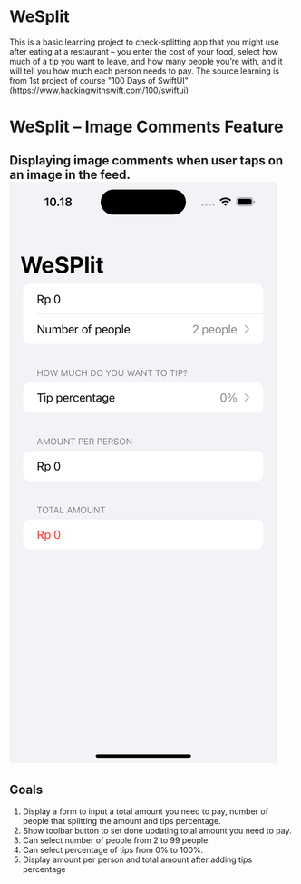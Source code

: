 # WeSplit
This is a basic learning project to check-splitting app that you might use after eating at a restaurant – you enter the cost of your food, select how much of a tip you want to leave, and how many people you’re with, and it will tell you how much each person needs to pay.
The source learning is from 1st project of course "100 Days of SwiftUI" (https://www.hackingwithswift.com/100/swiftui)

# WeSplit – Image Comments Feature
**Displaying image comments when user taps on an image in the feed.**
![Image Main UI](image-main-ui.png)
---

## Goals
1. Display a form to input a total amount you need to pay, number of people that splitting the amount and tips percentage.
2. Show toolbar button to set done updating total amount you need to pay.
3. Can select number of people from 2 to 99 people.
4. Can select percentage of tips from 0% to 100%.
5. Display amount per person and total amount after adding tips percentage

